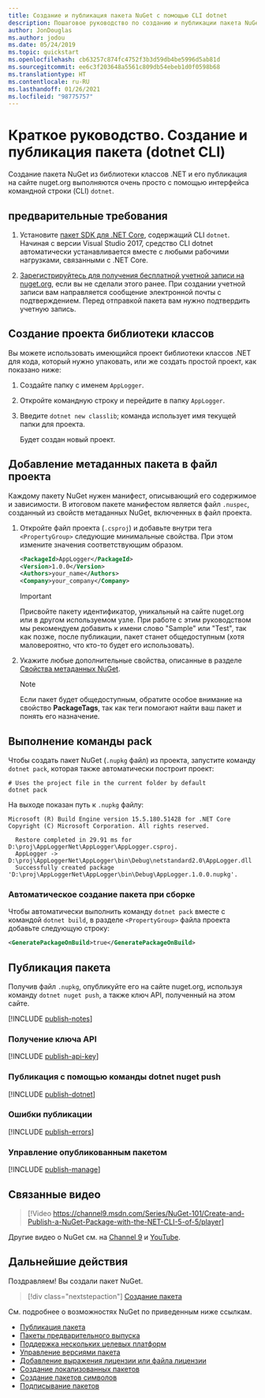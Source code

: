 ```yaml
---
title: Создание и публикация пакета NuGet с помощью CLI dotnet
description: Пошаговое руководство по созданию и публикации пакета NuGet с помощью .NET Core CLI — dotnet.
author: JonDouglas
ms.author: jodou
ms.date: 05/24/2019
ms.topic: quickstart
ms.openlocfilehash: cb63257c874fc4752f3b3d59db4be5996d5ab81d
ms.sourcegitcommit: ee6c3f203648a5561c809db54ebeb1d0f0598b68
ms.translationtype: HT
ms.contentlocale: ru-RU
ms.lasthandoff: 01/26/2021
ms.locfileid: "98775757"
---
```

# <a name="quickstart-create-and-publish-a-package-dotnet-cli"></a>Краткое руководство. Создание и публикация пакета (dotnet CLI)

Создание пакета NuGet из библиотеки классов .NET и его публикация на сайте nuget.org выполняются очень просто с помощью интерфейса командной строки (CLI) `dotnet`.

## <a name="prerequisites"></a>предварительные требования

1. Установите [пакет SDK для .NET Core](https://www.microsoft.com/net/download/), содержащий CLI `dotnet`. Начиная с версии Visual Studio 2017, средство CLI dotnet автоматически устанавливается вместе с любыми рабочими нагрузками, связанными с .NET Core.

1. [Зарегистрируйтесь для получения бесплатной учетной записи на nuget.org](https://www.nuget.org/users/account/LogOn?returnUrl=%2F), если вы не сделали этого ранее. При создании учетной записи вам направляется сообщение электронной почты с подтверждением. Перед отправкой пакета вам нужно подтвердить учетную запись.

## <a name="create-a-class-library-project"></a>Создание проекта библиотеки классов

Вы можете использовать имеющийся проект библиотеки классов .NET для кода, который нужно упаковать, или же создать простой проект, как показано ниже:

1. Создайте папку с именем `AppLogger`.

1. Откройте командную строку и перейдите в папку `AppLogger`.

1. Введите `dotnet new classlib`; команда использует имя текущей папки для проекта.

   Будет создан новый проект.

## <a name="add-package-metadata-to-the-project-file"></a>Добавление метаданных пакета в файл проекта

Каждому пакету NuGet нужен манифест, описывающий его содержимое и зависимости. В итоговом пакете манифестом является файл `.nuspec`, созданный из свойств метаданных NuGet, включенных в файл проекта.

1. Откройте файл проекта (`.csproj`) и добавьте внутри тега `<PropertyGroup>` следующие минимальные свойства. При этом измените значения соответствующим образом.

    ```xml
    <PackageId>AppLogger</PackageId>
    <Version>1.0.0</Version>
    <Authors>your_name</Authors>
    <Company>your_company</Company>
    ```

    > [!Important]
    > Присвойте пакету идентификатор, уникальный на сайте nuget.org или в другом используемом узле. При работе с этим руководством мы рекомендуем добавить к имени слово "Sample" или "Test", так как позже, после публикации, пакет станет общедоступным (хотя маловероятно, что кто-то будет его использовать).

1. Укажите любые дополнительные свойства, описанные в разделе [Свойства метаданных NuGet](/dotnet/core/tools/csproj#nuget-metadata-properties).

    > [!Note]
    > Если пакет будет общедоступным, обратите особое внимание на свойство **PackageTags**, так как теги помогают найти ваш пакет и понять его назначение.

## <a name="run-the-pack-command"></a>Выполнение команды pack

Чтобы создать пакет NuGet (`.nupkg` файл) из проекта, запустите команду `dotnet pack`, которая также автоматически построит проект:

```dotnetcli
# Uses the project file in the current folder by default
dotnet pack
```

На выходе показан путь к `.nupkg` файлу:

```output
Microsoft (R) Build Engine version 15.5.180.51428 for .NET Core
Copyright (C) Microsoft Corporation. All rights reserved.

  Restore completed in 29.91 ms for D:\proj\AppLoggerNet\AppLogger\AppLogger.csproj.
  AppLogger -> D:\proj\AppLoggerNet\AppLogger\bin\Debug\netstandard2.0\AppLogger.dll
  Successfully created package 'D:\proj\AppLoggerNet\AppLogger\bin\Debug\AppLogger.1.0.0.nupkg'.
```

### <a name="automatically-generate-package-on-build"></a>Автоматическое создание пакета при сборке

Чтобы автоматически выполнить команду `dotnet pack` вместе с командой `dotnet build`, в разделе `<PropertyGroup>` файла проекта добавьте следующую строку:

```xml
<GeneratePackageOnBuild>true</GeneratePackageOnBuild>
```

## <a name="publish-the-package"></a>Публикация пакета

Получив файл `.nupkg`, опубликуйте его на сайте nuget.org, используя команду `dotnet nuget push`, а также ключ API, полученный на этом сайте.

[!INCLUDE [publish-notes](includes/publish-notes.md)]

### <a name="acquire-your-api-key"></a>Получение ключа API

[!INCLUDE [publish-api-key](includes/publish-api-key.md)]

### <a name="publish-with-dotnet-nuget-push"></a>Публикация с помощью команды dotnet nuget push

[!INCLUDE [publish-dotnet](includes/publish-dotnet.md)]

### <a name="publish-errors"></a>Ошибки публикации

[!INCLUDE [publish-errors](includes/publish-errors.md)]

### <a name="manage-the-published-package"></a>Управление опубликованным пакетом

[!INCLUDE [publish-manage](includes/publish-manage.md)]

## <a name="related-video"></a>Связанные видео

> [!Video https://channel9.msdn.com/Series/NuGet-101/Create-and-Publish-a-NuGet-Package-with-the-NET-CLI-5-of-5/player]

Другие видео о NuGet см. на [Channel 9](https://channel9.msdn.com/Series/NuGet-101) и [YouTube](https://www.youtube.com/playlist?list=PLdo4fOcmZ0oVLvfkFk8O9h6v2Dcdh2bh_).

## <a name="next-steps"></a>Дальнейшие действия

Поздравляем! Вы создали пакет NuGet.

> [!div class="nextstepaction"]
> [Создание пакета](../create-packages/creating-a-package-dotnet-cli.md)

См. подробнее о возможностях NuGet по приведенным ниже ссылкам.

- [Публикация пакета](../nuget-org/publish-a-package.md)
- [Пакеты предварительного выпуска](../create-packages/Prerelease-Packages.md)
- [Поддержка нескольких целевых платформ](../create-packages/multiple-target-frameworks-project-file.md)
- [Управление версиями пакета](../concepts/package-versioning.md)
- [Добавление выражения лицензии или файла лицензии](../reference/msbuild-targets.md#packing-a-license-expression-or-a-license-file)
- [Создание локализованных пакетов](../create-packages/creating-localized-packages.md)
- [Создание пакетов символов](../create-packages/symbol-packages-snupkg.md)
- [Подписывание пакетов](../create-packages/Sign-a-package.md)

